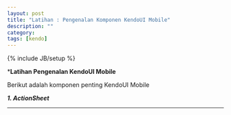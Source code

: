 ```yaml
---
layout: post
title: "Latihan : Pengenalan Komponen KendoUI Mobile"
description: ""
category: 
tags: [kendo]
---
```

{% include JB/setup %}


***Latihan Pengenalan KendoUI Mobile**

Berikut adalah komponen penting KendoUI Mobile

***1. ActionSheet***

***